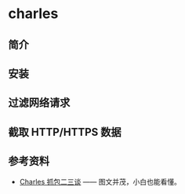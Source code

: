 # charles

## 简介

## 安装

## 过滤网络请求

## 截取 HTTP/HTTPS 数据

## 参考资料

- [Charles 抓包二三谈](https://juejin.im/post/5b4f005ae51d45191c7e534a) —— 图文并茂，小白也能看懂。